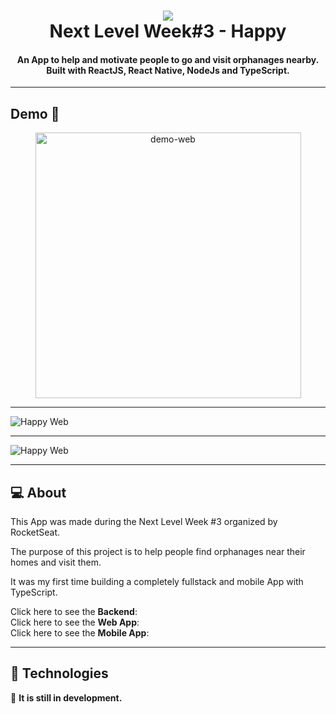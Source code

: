 <h1 align="center">
  <img src="https://www.notion.so/image/https%3A%2F%2Fs3-us-west-2.amazonaws.com%2Fsecure.notion-static.com%2F07342a3e-c8bb-4ef0-81e5-eb54027d50fe%2Fhappy.png?table=block&id=faac4d4d-6383-43fe-8bab-627125a7557c&width=250&userId=702f516b-d4e3-4569-8899-2a340c69810e&cache=v2">
  <br>
  Next Level Week#3 - <b>Happy</b>
</h1>

<h4 align="center">
  An App to help and motivate people to go and visit orphanages nearby. Built with ReactJS, React Native, NodeJs and TypeScript.
</h4>

---

## Demo 📸

<div align="center" >
  <img src="https://ik.imagekit.io/bol1o5d1sh/happy-v1_ytDk9YOhP.gif" alt="demo-web" height="425">
</div>

---

![Happy Web](https://ik.imagekit.io/bol1o5d1sh/Captura_de_Tela__rea_de_Sele__o_20201012192753_0BlwhXFrn.png)

---

![Happy Web](https://ik.imagekit.io/bol1o5d1sh/Captura_de_Tela__rea_de_Sele__o_20201013030625_q8SncSCq8.png)

---

## :computer: About

This App was made during the Next Level Week #3 organized by RocketSeat.

The purpose of this project is to help people find orphanages near their homes and visit them.

It was my first time building a completely fullstack and mobile App with TypeScript.

Click here to see the **Backend**: <br>
Click here to see the **Web App**: <br>
Click here to see the **Mobile App**: <br>

---

## :rocket: Technologies

:running: **It is still in development.**
